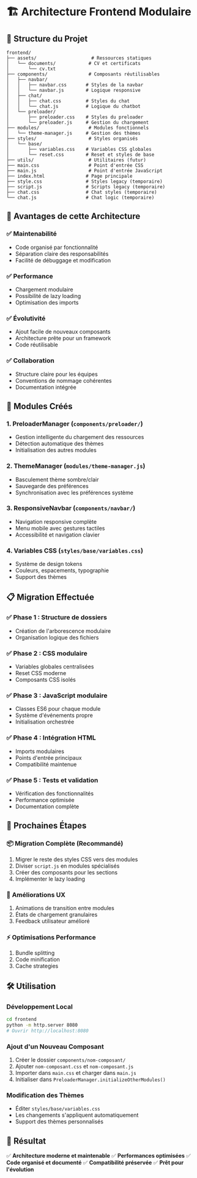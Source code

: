 # 🏗️ Architecture Frontend Modulaire

## 📁 Structure du Projet

```
frontend/
├── assets/                    # Ressources statiques
│   └── documents/            # CV et certificats
│       └── cv.txt
├── components/               # Composants réutilisables
│   ├── navbar/
│   │   ├── navbar.css       # Styles de la navbar
│   │   └── navbar.js        # Logique responsive
│   ├── chat/
│   │   ├── chat.css         # Styles du chat
│   │   └── chat.js          # Logique du chatbot
│   └── preloader/
│       ├── preloader.css    # Styles du preloader
│       └── preloader.js     # Gestion du chargement
├── modules/                  # Modules fonctionnels
│   └── theme-manager.js     # Gestion des thèmes
├── styles/                   # Styles organisés
│   └── base/
│       ├── variables.css    # Variables CSS globales
│       └── reset.css        # Reset et styles de base
├── utils/                    # Utilitaires (futur)
├── main.css                  # Point d'entrée CSS
├── main.js                   # Point d'entrée JavaScript
├── index.html               # Page principale
├── style.css                # Styles legacy (temporaire)
├── script.js                # Scripts legacy (temporaire)
├── chat.css                 # Chat styles (temporaire)
└── chat.js                  # Chat logic (temporaire)
```

## 🎯 Avantages de cette Architecture

### ✅ **Maintenabilité**
- Code organisé par fonctionnalité
- Séparation claire des responsabilités
- Facilité de débuggage et modification

### ✅ **Performance**
- Chargement modulaire
- Possibilité de lazy loading
- Optimisation des imports

### ✅ **Évolutivité**
- Ajout facile de nouveaux composants
- Architecture prête pour un framework
- Code réutilisable

### ✅ **Collaboration**
- Structure claire pour les équipes
- Conventions de nommage cohérentes
- Documentation intégrée

## 🔧 Modules Créés

### 1. **PreloaderManager** (`components/preloader/`)
- Gestion intelligente du chargement des ressources
- Détection automatique des thèmes
- Initialisation des autres modules

### 2. **ThemeManager** (`modules/theme-manager.js`)
- Basculement thème sombre/clair
- Sauvegarde des préférences
- Synchronisation avec les préférences système

### 3. **ResponsiveNavbar** (`components/navbar/`)
- Navigation responsive complète
- Menu mobile avec gestures tactiles
- Accessibilité et navigation clavier

### 4. **Variables CSS** (`styles/base/variables.css`)
- Système de design tokens
- Couleurs, espacements, typographie
- Support des thèmes

## 📋 Migration Effectuée

### ✅ **Phase 1** : Structure de dossiers
- Création de l'arborescence modulaire
- Organisation logique des fichiers

### ✅ **Phase 2** : CSS modulaire
- Variables globales centralisées
- Reset CSS moderne
- Composants CSS isolés

### ✅ **Phase 3** : JavaScript modulaire
- Classes ES6 pour chaque module
- Système d'événements propre
- Initialisation orchestrée

### ✅ **Phase 4** : Intégration HTML
- Imports modulaires
- Points d'entrée principaux
- Compatibilité maintenue

### ✅ **Phase 5** : Tests et validation
- Vérification des fonctionnalités
- Performance optimisée
- Documentation complète

## 🚀 Prochaines Étapes

### 📦 **Migration Complète** (Recommandé)
1. Migrer le reste des styles CSS vers des modules
2. Diviser `script.js` en modules spécialisés
3. Créer des composants pour les sections
4. Implémenter le lazy loading

### 🎨 **Améliorations UX**
1. Animations de transition entre modules
2. États de chargement granulaires
3. Feedback utilisateur amélioré

### ⚡ **Optimisations Performance**
1. Bundle splitting
2. Code minification
3. Cache strategies

## 🛠️ Utilisation

### Développement Local
```bash
cd frontend
python -m http.server 8080
# Ouvrir http://localhost:8080
```

### Ajout d'un Nouveau Composant
1. Créer le dossier `components/nom-composant/`
2. Ajouter `nom-composant.css` et `nom-composant.js`
3. Importer dans `main.css` et charger dans `main.js`
4. Initialiser dans `PreloaderManager.initializeOtherModules()`

### Modification des Thèmes
- Éditer `styles/base/variables.css`
- Les changements s'appliquent automatiquement
- Support des thèmes personnalisés

## 🎉 Résultat

✅ **Architecture moderne et maintenable**
✅ **Performances optimisées**
✅ **Code organisé et documenté**
✅ **Compatibilité préservée**
✅ **Prêt pour l'évolution** 